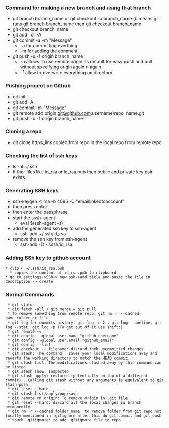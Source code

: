 ### Command for making a new branch and using that branch
  * git branch branch_name or git checkout -b branch_name (b means git runs git branch branch_name then git checkout branch_name
  * git checkout branch_name
  * git add . or -A
  * git commit -a -m "Message"
      * -a for committing everthing
      * -m for adding the comment
  * git push -u -f origin branch_name
      * -u allows to use remote origin as default for easy push and pull without specifying origin again n again
      * -f allow to overwrite everything on directory
 
### Pushing project on Github
  * git init . 
  * git add -A
  * git commit -m "Message"
  * git remote add origin git@github.com:username/repo_name.git
  * git push -u -f origin branch_name
  
### Cloning a repo
 * git clone https_link copied from repo in the local repo from remote repo
 
 ### Checking the list of ssh keys
   * ls -al ~/.ssh
   * if ther files like id_rsa or id_rsa.pub then public and private key pair exists
   
 ### Generating SSH keys
  * ssh-keygen -t rsa -b 4096 -C "emaillinkedtoaccount"
  * then press enter
  * then enter the passphrase
  * start the sssh-agent
     * eval $(ssh-agent -s)
  * add the generated ssh key to ssh-agent
    * ssh-add ~/.ssh/id_rsa
  * remove the ssh key from ssh-agent
    * ssh-add -D ~/.ssh/id_rsa
    
  ### Adding SSh key to github account
    * clip < ~/.ssh/id_rsa.pub
      * copies the content of id_rsa.pub to clipboard
    * go to settings->SSh-> new ssh->add title and paste the file in description -> create  
      
  ###  Normal Commands
     * git status
     * git fetch -all + git merge = git pull
     * To remove something from remote repo: git rm -r --cached name_folder_or_file
     * git log for commits history, git log -n 2 , git log --oneline, git log --stat, git log -p (To get out of it use shift:)
     * git remote -v
     * git config --global user.name "github_username"
     * git config --global user.email "github_email"
     * git config --list
     * git checkout -- filename: discard theb uncommitted changes
     * git stash: The command   saves your local modifications away and reverts the working directory to match the HEAD commit.
     * git stash list: The modifications stashed away by this command can be listed 
     * git stash show: Inspected 
     * git stash apply: restored (potentially on top of a different commit) . Calling git stash without any arguments is equivalent to git stash push
     * git reset --hard
     * git stash list/apply/pop/save
     * git remote rm origin: To remove origin in .git file
     * git reset --hard: discard all the local changes in branch permanently
     * git rm -r --cached folder_name: to remove folder from git repo not locally mentioned in .gitignore after this do git commit and git push
     * touch .gitignore: to add .gitignore file to repo
     
